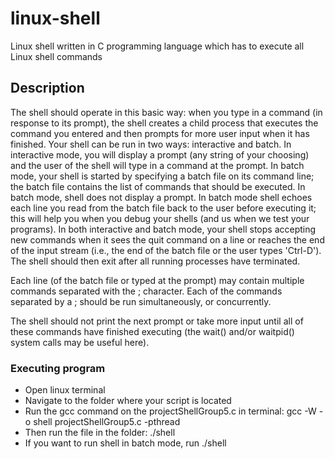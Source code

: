 # linux-shell

Linux shell written in C programming language which has to execute all Linux shell commands

## Description

The shell should operate in this basic way: when you type in a command (in response to its prompt), the shell creates a child process that executes the command you entered and then prompts for more user input when it has finished.
Your shell can be run in two ways: interactive and batch. In interactive mode, you will display a prompt (any string of your choosing) and the user of the shell will type in a command at the prompt. In batch mode, your shell is started by specifying a batch file on its command line; the batch file contains the list of commands that should be executed. In batch mode, shell does not display a prompt. In batch mode shell echoes each line you read from the batch file back to the user before executing it; this will help you when you debug your shells (and us when we test your programs). In both interactive and batch mode, your shell stops accepting new commands when it sees the quit command on a line or reaches the end of the input stream (i.e., the end of the batch file or the user types 'Ctrl-D'). The shell should then exit after all running processes have terminated.

Each line (of the batch file or typed at the prompt) may contain multiple commands separated with the ; character. Each of the commands separated by a ; should be run simultaneously, or concurrently.

The shell should not print the next prompt or take more input until all of these commands have finished executing (the wait() and/or waitpid() system calls may be useful here).

### Executing program

* Open linux terminal
* Navigate to the folder where your script is located
* Run the gcc command on the projectShellGroup5.c in terminal: gcc -W -o shell projectShellGroup5.c -pthread
* Then run the file in the folder: ./shell
* If you want to run shell in batch mode, run ./shell <name of file including extension>
